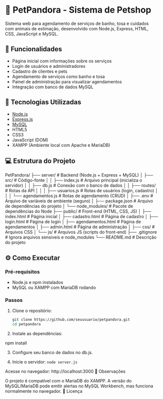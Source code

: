 # 🐾 PetPandora - Sistema de Petshop

Sistema web para agendamento de serviços de banho, tosa e cuidados com animais de estimação, desenvolvido com Node.js, Express, HTML, CSS, JavaScript e MySQL.

## 🚀 Funcionalidades

- Página inicial com informações sobre os serviços
- Login de usuários e administradores
- Cadastro de clientes e pets
- Agendamento de serviços como banho e tosa
- Painel de administração para visualizar agendamentos
- Integração com banco de dados MySQL

## 🧰 Tecnologias Utilizadas

- [Node.js](https://nodejs.org/)
- [Express.js](https://expressjs.com/)
- [MySQL](https://www.mysql.com/)
- HTML5
- CSS3
- JavaScript (DOM)
- XAMPP (Ambiente local com Apache e MariaDB)

## 💻 Estrutura do Projeto



PetPandora/
├── server/               # Backend (Node.js + Express + MySQL)
│   ├── src/              # Código-fonte
│   │   ├── index.js      # Arquivo principal (inicializa o servidor)
│   │   ├── db.js         # Conexão com o banco de dados
│   │   ├── routes/       # Rotas da API
│   │   │   ├── usuarios.js  # Rotas de usuários (login, cadastro)
│   │   │   └── agendamentos.js  # Rotas de agendamento (CRUD)
│   ├── .env             # Arquivo de variáveis de ambiente (seguro)
│   ├── package.json      # Arquivo de dependências do projeto
│   └── node_modules/     # Pacote de dependências do Node
├── public/               # Front-end (HTML, CSS, JS)
│   ├── index.html        # Página inicial
│   ├── cadastro.html     # Página de cadastro
│   ├── login.html        # Página de login
│   ├── agendamentos.html # Página de agendamentos
│   ├── admin.html        # Página de administração
│   ├── css/              # Arquivos CSS
│   └── js/               # Arquivos JS (scripts do front-end)
├── .gitignore            # Ignora arquivos sensíveis e node_modules
└── README.md             # Descrição do projeto


## ⚙️ Como Executar

### Pré-requisitos

- Node.js e npm instalados
- MySQL ou XAMPP com MariaDB rodando

### Passos

1. Clone o repositório:
   ```bash
   git clone https://github.com/seuusuario/petpandora.git
   cd petpandora

2. Instale as dependências:

npm install

3. Configure seu banco de dados no db.js.

4. Inicie o servidor:
`node server.js`

Acesse no navegador:
http://localhost:3000
📌 Observações

O projeto é compatível com o MariaDB do XAMPP.
A versão do MySQL/MariaDB pode emitir alertas no MySQL Workbench, mas funciona normalmente no navegador.
🐶 Licença

